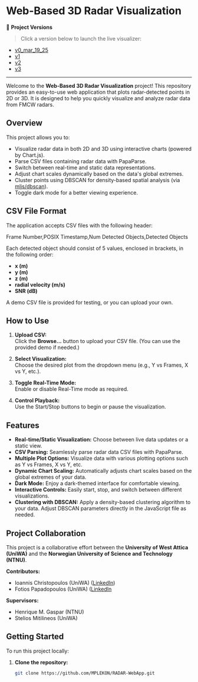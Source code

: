 # Web-Based 3D Radar Visualization

📁 **Project Versions**
> Click a version below to launch the live visualizer:

- [v0_mar_19_25](https://MPLEKON.github.io/RADAR-WebApp/v0_mar_19_25/v0_mar_19_25_giannis_index.html)
- [v1](https://MPLEKON.github.io/RADAR-WebApp/v1/v1_marc_20_25.html)
- [v2](https://MPLEKON.github.io/RADAR-WebApp/v2/v2_marc_21_25.html)
- [v3](https://MPLEKON.github.io/RADAR-WebApp/v3/v3_all_files/v3_marc_24_25.html)

---

Welcome to the **Web-Based 3D Radar Visualization** project! This repository provides an easy-to-use web application that plots radar-detected points in 2D or 3D. It is designed to help you quickly visualize and analyze radar data from FMCW radars.

## Overview

This project allows you to:
- Visualize radar data in both 2D and 3D using interactive charts (powered by Chart.js).
- Parse CSV files containing radar data with PapaParse.
- Switch between real-time and static data representations.
- Adjust chart scales dynamically based on the data's global extremes.
- Cluster points using DBSCAN for density-based spatial analysis (via [mljs/dbscan](https://github.com/mljs/dbscan)).
- Toggle dark mode for a better viewing experience.

## CSV File Format

The application accepts CSV files with the following header:

Frame Number,POSIX Timestamp,Num Detected Objects,Detected Objects

Each detected object should consist of 5 values, enclosed in brackets, in the following order:
- **x (m)**
- **y (m)**
- **z (m)**
- **radial velocity (m/s)**
- **SNR (dB)**

A demo CSV file is provided for testing, or you can upload your own.

## How to Use

1. **Upload CSV:**  
   Click the **Browse...** button to upload your CSV file. (You can use the provided demo if needed.)

2. **Select Visualization:**  
   Choose the desired plot from the dropdown menu (e.g., Y vs Frames, X vs Y, etc.).

3. **Toggle Real-Time Mode:**  
   Enable or disable Real-Time mode as required.

4. **Control Playback:**  
   Use the Start/Stop buttons to begin or pause the visualization.

## Features

- **Real-time/Static Visualization:** Choose between live data updates or a static view.
- **CSV Parsing:** Seamlessly parse radar data CSV files with PapaParse.
- **Multiple Plot Options:** Visualize data with various plotting options such as Y vs Frames, X vs Y, etc.
- **Dynamic Chart Scaling:** Automatically adjusts chart scales based on the global extremes of your data.
- **Dark Mode:** Enjoy a dark-themed interface for comfortable viewing.
- **Interactive Controls:** Easily start, stop, and switch between different visualizations.
- **Clustering with DBSCAN:** Apply a density-based clustering algorithm to your data. Adjust DBSCAN parameters directly in the JavaScript file as needed.

## Project Collaboration

This project is a collaborative effort between the **University of West Attica (UniWA)** and the **Norwegian University of Science and Technology (NTNU)**.

**Contributors:**  
- Ioannis Christopoulos (UniWA)  ([LinkedIn](https://www.linkedin.com/in/ioannis-christopoulos-3abab6227/))
- Fotios Papadopoulos (UniWA) ([LinkedIn](https://www.linkedin.com/in/ioannis-christopoulos-3abab6227/](https://www.linkedin.com/in/fotios-papadopoulos-22722b299/))

**Supervisors:**  
- Henrique M. Gaspar (NTNU)  
- Stelios Mitilineos (UniWA)

## Getting Started

To run this project locally:

1. **Clone the repository:**
   ```bash
   git clone https://github.com/MPLEKON/RADAR-WebApp.git
